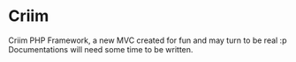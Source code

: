# Criim
Criim PHP Framework, a new MVC created for fun and may turn to be real :p
Documentations will need some time to be written.
